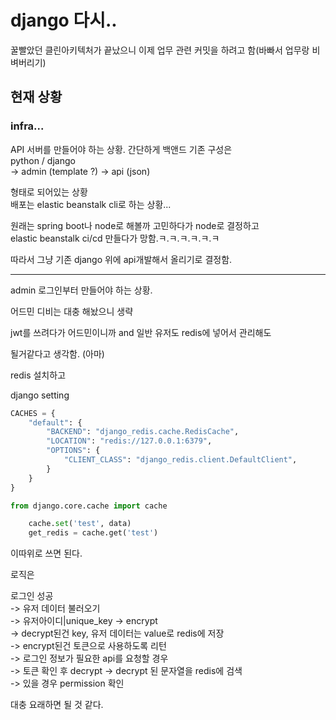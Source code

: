 # django 다시..

꿀빨았던 클린아키텍처가 끝났으니 이제 업무 관련 커밋을 하려고 함(바빠서 업무랑 비벼버리기)


## 현재 상황
### infra...
API 서버를 만들어야 하는 상황. 간단하게 백앤드 기존 구성은  
python / django   
-> admin (template ?)
-> api (json)  

형태로 되어있는 상황  
배포는 elastic beanstalk cli로 하는 상황...  

원래는 spring boot나 node로 해볼까 고민하다가 node로 결정하고  
elastic beanstalk ci/cd 만들다가 망함.ㅋ.ㅋ.ㅋ.ㅋ.ㅋ.ㅋ

따라서 그냥 기존 django 위에 api개발해서 올리기로 결정함.  

---

admin 로그인부터 만들어야 하는 상황.

어드민 디비는 대충 해놨으니 생략 

jwt를 쓰려다가 어드민이니까 and 일반 유저도 redis에 넣어서 관리해도

될거같다고 생각함. (아마)

redis 설치하고 

django setting
```python
CACHES = {
    "default": {
        "BACKEND": "django_redis.cache.RedisCache",
        "LOCATION": "redis://127.0.0.1:6379",
        "OPTIONS": {
            "CLIENT_CLASS": "django_redis.client.DefaultClient",
        }
    }
}
```

```python
from django.core.cache import cache

    cache.set('test', data)
    get_redis = cache.get('test')
```

이따위로 쓰면 된다.

로직은

로그인 성공   
-> 유저 데이터 불러오기  
-> 유저아이디|unique_key -> encrypt  
-> decrypt된건 key, 유저 데이터는 value로 redis에 저장    
-> encrypt된건 토큰으로 사용하도록 리턴  
-> 로그인 정보가 필요한 api를 요청할 경우   
-> 토큰 확인 후 decrypt 
-> decrypt 된 문자열을 redis에 검색  
-> 있을 경우 permission 확인  

대충 요래하면 될 것 같다.